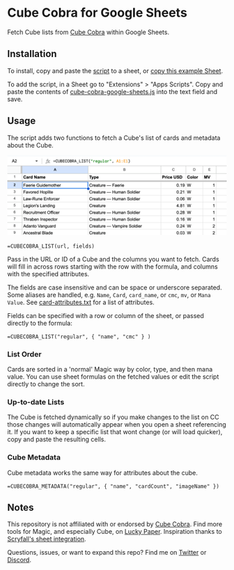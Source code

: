 # Cube Cobra for Google Sheets

Fetch Cube lists from [Cube Cobra](http://cubecobra.com) within Google Sheets.

## Installation

To install, copy and paste the
[script](https://raw.githubusercontent.com/ahmattox/cube-cobra-google-sheets/main/cube-cobra-google-sheets.js)
to a sheet, or
[copy this example Sheet](https://docs.google.com/spreadsheets/d/1PzuM-HXyQchaK6Lt8AKfYQIHmoEJ_xBg66hQXQLC3D0/edit?usp=sharing).

To add the script, in a Sheet go to "Extensions" > "Apps Scripts". Copy and
paste the contents of
[cube-cobra-google-sheets.js](https://raw.githubusercontent.com/ahmattox/cube-cobra-google-sheets/main/cube-cobra-google-sheets.js)
into the text field and save.

## Usage

The script adds two functions to fetch a Cube's list of cards and metadata about
the Cube.

![Screenshot of Sheet with Cube Cobra formula](cube-cobra-google-sheets.png)

```
=CUBECOBRA_LIST(url, fields)
```

Pass in the URL or ID of a Cube and the columns you want to fetch. Cards will
fill in across rows starting with the row with the formula, and columns with the
specified attributes.

The fields are case insensitive and can be space or underscore separated. Some
aliases are handled, e.g. `Name`, `Card`, `card_name`, or `cmc`, `mv`, or
`Mana Value`. See [card-attributes.txt](card-attributes.txt) for a list of
attributes.

Fields can be specified with a row or column of the sheet, or passed directly to
the formula:

```
=CUBECOBRA_LIST("regular", { "name", "cmc" } )
```

### List Order

Cards are sorted in a 'normal' Magic way by color, type, and then mana value.
You can use sheet formulas on the fetched values or edit the script directly to
change the sort.

### Up-to-date Lists

The Cube is fetched dynamically so if you make changes to the list on CC those
changes will automatically appear when you open a sheet referencing it. If you
want to keep a specific list that wont change (or will load quicker), copy and
paste the resulting cells.

### Cube Metadata

Cube metadata works the same way for attributes about the cube.

```
=CUBECOBRA_METADATA("regular", { "name", "cardCount", "imageName" })
```

## Notes

This repository is not affiliated with or endorsed by
[Cube Cobra](https://cubecobra.com). Find more tools for Magic, and especially
Cube, on [Lucky Paper](https://luckypaper.co). Inspiration thanks to
[Scryfall's sheet integration](https://github.com/scryfall/google-sheets).

Questions, issues, or want to expand this repo? Find me on
[Twitter](https://twitter.com/ahmattox) or
[Discord](https://discordapp.com/users/226747568866983938).
